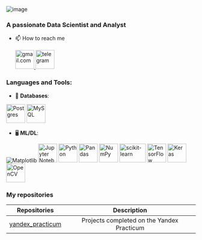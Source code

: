 ![image](https://github.com/VorobyevEgor/VorobyevEgor/assets/148513467/ae722171-739b-41ab-bfe3-68d30c51b141)

<h3 align="left">A passionate Data Scientist and Analyst</h3>


- 📫 How to reach me
    <br/><br/>
  <div id="badges">
    <a href="soier2404@gmail.com/">
      <img src="https://github.com/VorobyevEgor/VorobyevEgor/assets/148513467/9de906c6-cde4-4aaf-9eb3-9d236b2f47cc" width="50" height="50" alt="gmail.com"/>
    </a>
    <a href="https://t.me/soier24">
      <img src="https://github.com/VorobyevEgor/VorobyevEgor/assets/148513467/942c9018-78b9-4df5-bb95-fac87535ab17" width="50" height="50" alt="telegram"/>
    </a>
  </div>

### Languages and Tools:
- 💾 **Databases**:
  
<img src="https://github.com/VorobyevEgor/VorobyevEgor/assets/148513467/58caeb8e-c897-46e3-ba8b-561830c2ae43" width="50" height="50" alt="Postgres"/>
<img src="https://github.com/VorobyevEgor/VorobyevEgor/assets/148513467/c1a3aa15-a334-4460-866e-f89683fbdd95" width="50" height="50" alt="MySQL"/>

- 🖥️ **ML/DL**:

![Matplotlib](https://img.shields.io/badge/Matplotlib-%23ffffff.svg?style=for-the-badge&logo=Matplotlib&logoColor=black)
<img src="https://github.com/VorobyevEgor/VorobyevEgor/assets/148513467/7fceb6b0-f3ed-4005-8a11-19163e58bf1f" width="50" height="50" alt="Jupyter Notebook"/>
<img src="https://github.com/VorobyevEgor/VorobyevEgor/assets/148513467/22f95007-89b9-4afc-a4c9-efddcba26abd" width="50" height="50" alt="Python"/>
<img src="https://github.com/VorobyevEgor/VorobyevEgor/assets/148513467/bb291dee-d801-4239-86b4-93423f4a0f7c" width="50" height="50" alt="Pandas"/>
<img src="https://github.com/VorobyevEgor/VorobyevEgor/assets/148513467/625d0d92-a05f-4795-b8c8-b3e1bc12c273" width="50" height="50" alt="NumPy"/>
<img src="https://d1.awsstatic.com/SageMaker/SageMaker%20reInvent%202020/Scikitlearn_logo_white.13e2af4a22cc8fa9e9133554946e32ac79c3c7ae.png" width="70" height="50" alt="scikit-learn"/> 
<img src="https://github.com/VorobyevEgor/VorobyevEgor/assets/148513467/6238309c-686b-4174-b487-307205044caf" width="50" height="50" alt="TensorFlow"/>
<img src="https://github.com/VorobyevEgor/VorobyevEgor/assets/148513467/43509016-7747-4899-b627-2b4a011d5200" width="50" height="50" alt="Keras"/>
<img src="https://github.com/VorobyevEgor/VorobyevEgor/assets/148513467/a970636f-f919-4b47-a3eb-73667c87e830" width="50" height="50" alt="OpenCV"/>

### My repositories
| Repositories | Description |
| :----------------------: | :----------------------: |
|[yandex_practicum](https://github.com/VorobyevEgor/yandex_practicum/tree/main) | Projects completed on the Yandex Practicum |


<!---
VorobyevEgor/VorobyevEgor is a ✨ special ✨ repository because its `README.md` (this file) appears on your GitHub profile.
You can click the Preview link to take a look at your changes.
--->
